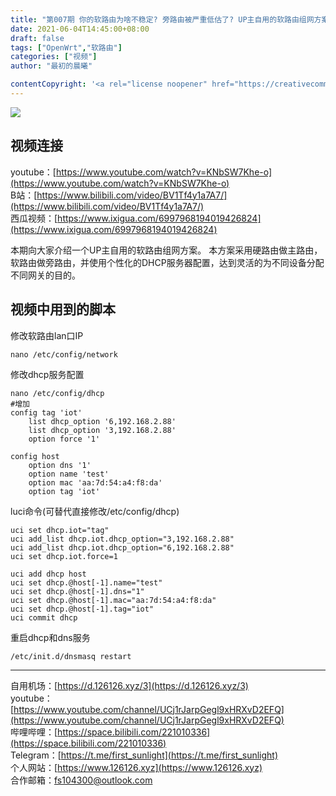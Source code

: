 ```yaml
---
title: "第007期 你的软路由为啥不稳定? 旁路由被严重低估了? UP主自用的软路由组网方案介绍"
date: 2021-06-04T14:45:00+08:00
draft: false
tags: ["OpenWrt","软路由"]
categories: ["视频"]
author: "最初的晨曦"

contentCopyright: '<a rel="license noopener" href="https://creativecommons.org/licenses/by-nc-sa/4.0/deed.zh" target="_blank">本文章采用 CC BY-NC-SA 4.0 许可协议</a>'
---
```


![](../../images/0088/0.jpg)
	
## 视频连接

youtube：[https://www.youtube.com/watch?v=KNbSW7Khe-o](https://www.youtube.com/watch?v=KNbSW7Khe-o)  
B站：[https://www.bilibili.com/video/BV1Tf4y1a7A7/](https://www.bilibili.com/video/BV1Tf4y1a7A7/)  
西瓜视频：[https://www.ixigua.com/6997968194019426824](https://www.ixigua.com/6997968194019426824)

本期向大家介绍一个UP主自用的软路由组网方案。
本方案采用硬路由做主路由，软路由做旁路由，并使用个性化的DHCP服务器配置，达到灵活的为不同设备分配不同网关的目的。

## 视频中用到的脚本

修改软路由lan口IP

```
nano /etc/config/network
```

修改dhcp服务配置

```
nano /etc/config/dhcp
#增加
config tag 'iot'
	list dhcp_option '6,192.168.2.88'
	list dhcp_option '3,192.168.2.88'
	option force '1'

config host
	option dns '1'
	option name 'test'
	option mac 'aa:7d:54:a4:f8:da'
	option tag 'iot'
```

luci命令(可替代直接修改/etc/config/dhcp)

```
uci set dhcp.iot="tag"
uci add_list dhcp.iot.dhcp_option="3,192.168.2.88"
uci add_list dhcp.iot.dhcp_option="6,192.168.2.88"
uci set dhcp.iot.force=1

uci add dhcp host
uci set dhcp.@host[-1].name="test"
uci set dhcp.@host[-1].dns="1"
uci set dhcp.@host[-1].mac="aa:7d:54:a4:f8:da"
uci set dhcp.@host[-1].tag="iot"
uci commit dhcp
```

重启dhcp和dns服务

```
/etc/init.d/dnsmasq restart
```

---

自用机场：[https://d.126126.xyz/3](https://d.126126.xyz/3)  
youtube：[https://www.youtube.com/channel/UCj1rJarpGegl9xHRXvD2EFQ](https://www.youtube.com/channel/UCj1rJarpGegl9xHRXvD2EFQ)  
哔哩哔哩：[https://space.bilibili.com/221010336](https://space.bilibili.com/221010336)  
Telegram：[https://t.me/first_sunlight](https://t.me/first_sunlight)  
个人网站：[https://www.126126.xyz](https://www.126126.xyz)  
合作邮箱：fs104300@outlook.com